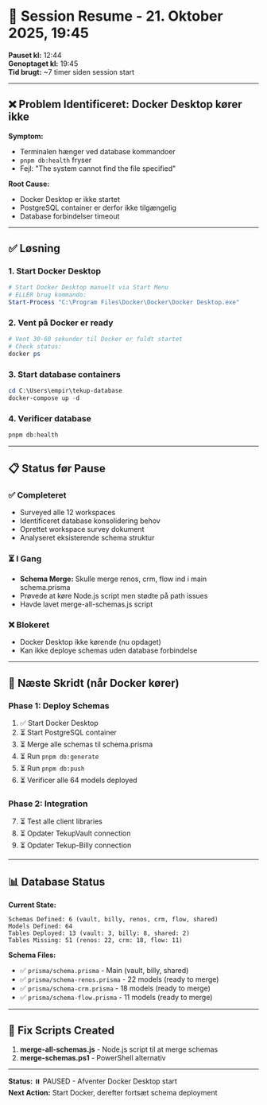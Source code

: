 # 🔄 Session Resume - 21. Oktober 2025, 19:45

**Pauset kl:** 12:44  
**Genoptaget kl:** 19:45  
**Tid brugt:** ~7 timer siden session start  

---

## ❌ Problem Identificeret: Docker Desktop kører ikke

**Symptom:**

- Terminalen hænger ved database kommandoer
- `pnpm db:health` fryser
- Fejl: "The system cannot find the file specified"

**Root Cause:**

- Docker Desktop er ikke startet
- PostgreSQL container er derfor ikke tilgængelig
- Database forbindelser timeout

---

## ✅ Løsning

### 1. Start Docker Desktop

```powershell
# Start Docker Desktop manuelt via Start Menu
# ELLER brug kommando:
Start-Process "C:\Program Files\Docker\Docker\Docker Desktop.exe"
```

### 2. Vent på Docker er ready

```powershell
# Vent 30-60 sekunder til Docker er fuldt startet
# Check status:
docker ps
```

### 3. Start database containers

```powershell
cd C:\Users\empir\tekup-database
docker-compose up -d
```

### 4. Verificer database

```powershell
pnpm db:health
```

---

## 📋 Status før Pause

### ✅ Completeret

- Surveyed alle 12 workspaces
- Identificeret database konsolidering behov
- Oprettet workspace survey dokument
- Analyseret eksisterende schema struktur

### ⏳ I Gang

- **Schema Merge:** Skulle merge renos, crm, flow ind i main schema.prisma
- Prøvede at køre Node.js script men stødte på path issues
- Havde lavet merge-all-schemas.js script

### ❌ Blokeret

- Docker Desktop ikke kørende (nu opdaget)
- Kan ikke deploye schemas uden database forbindelse

---

## 🎯 Næste Skridt (når Docker kører)

### Phase 1: Deploy Schemas

1. ✅ Start Docker Desktop
2. ⏳ Start PostgreSQL container  
3. ⏳ Merge alle schemas til schema.prisma
4. ⏳ Run `pnpm db:generate`
5. ⏳ Run `pnpm db:push`
6. ⏳ Verificer alle 64 models deployed

### Phase 2: Integration

7. ⏳ Test alle client libraries
8. ⏳ Opdater TekupVault connection
9. ⏳ Opdater Tekup-Billy connection

---

## 📊 Database Status

**Current State:**
```
Schemas Defined: 6 (vault, billy, renos, crm, flow, shared)
Models Defined: 64
Tables Deployed: 13 (vault: 3, billy: 8, shared: 2)
Tables Missing: 51 (renos: 22, crm: 18, flow: 11)
```

**Schema Files:**

- ✅ `prisma/schema.prisma` - Main (vault, billy, shared)
- ✅ `prisma/schema-renos.prisma` - 22 models (ready to merge)
- ✅ `prisma/schema-crm.prisma` - 18 models (ready to merge)
- ✅ `prisma/schema-flow.prisma` - 11 models (ready to merge)

---

## 🔧 Fix Scripts Created

1. **merge-all-schemas.js** - Node.js script til at merge schemas
2. **merge-schemas.ps1** - PowerShell alternativ

---

**Status:** ⏸️ PAUSED - Afventer Docker Desktop start  
**Next Action:** Start Docker, derefter fortsæt schema deployment
